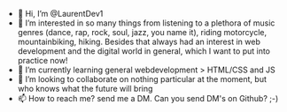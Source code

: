 - 👋 Hi, I’m @LaurentDev1
- 👀 I’m interested in so many things from listening to a plethora of music genres (dance, rap, rock, soul, jazz, you name it), riding motorcycle, 
mountainbiking, hiking. Besides that always had an interest in web development and the digital world in general, which I want to put into practice now!
- 🌱 I’m currently learning general webdevelopment > HTML/CSS and JS
- 💞️ I’m looking to collaborate on nothing particular at the moment, but who knows what the future will bring
- 📫 How to reach me? send me a DM. Can you send DM's on Github? ;-)

<!---
LaurentDev1/LaurentDev1 is a ✨ special ✨ repository because its `README.md` (this file) appears on your GitHub profile.
You can click the Preview link to take a look at your changes.
--->

